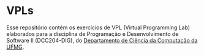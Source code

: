 # VPLs
Esse repositório contém os exercícios de VPL (Virtual Programming Lab) elaborados para a disciplina de Programação e Desenvolvimento de Software II (DCC204-DIG), do [Departamento de Ciência da Computação da UFMG](https://dcc.ufmg.br/).
